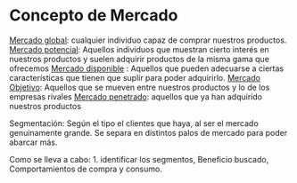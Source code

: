 
# Concepto de Mercado
<u>Mercado global</u>: cualquier individuo capaz de comprar nuestros productos.
<u>Mercado potencial</u>: Aquellos individuos que muestran cierto interés en nuestros productos y suelen adquirir productos de la misma gama que ofrecemos
<u>Mercado disponible</u> : Aquellos que pueden adecuarse a ciertas características que tienen que suplir para poder adquirirlo.
<u>Mercado Objetivo</u>: Aquellos que se mueven entre nuestros productos y lo de los empresas rivales
<u>Mercado penetrado</u>: aquellos que ya han adquirido nuestros productos 

Segmentación: Según el tipo el clientes que haya, al ser el mercado genuinamente grande. Se separa en distintos palos de mercado para poder abarcar más.

Como se lleva a cabo:
	1. identificar los segmentos, Beneficio buscado, Comportamientos de compra y consumo. 